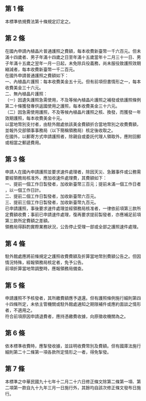 第 1 條
-------
本標準依規費法第十條規定訂定之。

第 2 條
-------
在國內申請內植晶片普通護照之費額，每本收費新臺幣一千六百元。但未  
滿十四歲者、男子年滿十四歲之日至年滿十五歲當年十二月三十一日、男  
子年滿十五歲之翌年一月一日起，未免除兵役義務，尚未服役致護照效期  
縮減者，每本收費新臺幣一千二百元。  
在國外申請普通護照之費額如下：  
一、內植晶片護照：每本收費美金五十元。但有前項但書情形之一，每本  
    收費美金三十六元。  
二、無內植晶片護照：  
（一）因遺失護照急需使用，不及等候內植晶片護照之補發或依護照條例  
      第二十條獲發專供返國使用之護照，每本收費美金三十六元。  
（二）因急需使用護照，不及等候內植晶片護照之核、換發，而獲發一年  
      效期護照，每本收費美金十元。  
以當地幣別支付者，由駐外館處依該美金費額折合當地幣別之收費費額，  
並報外交部領事事務局（以下簡稱領務局）核定後收取之。  
在國外，以郵寄方式申請護照者，除親自或委託代理人領取外，應附回郵  
或相當之郵遞費用。

第 3 條
-------
申請人在國內申請護照並要求速件處理者，除因天災、急難事件或公務需  
要經領務局核准外，應加收速件處理費，其費額如下：  
一、提前一個工作日製發者，加收新臺幣三百元；提前未滿一個工作日者  
    ，以一個工作日計。  
二、提前二個工作日製發者，加收新臺幣六百元。  
三、提前三個工作日製發者，加收新臺幣九百元。  
已申請護照，事後要求速件處理並經領務局核准者，一律依前項第三款所  
定費額收費；事前已申請速件處理，復再要求提前製發者，亦應補足前項  
第三款所定費額之差額。  
領務局得斟酌實際業務狀況，公告停止受理一部或全部之護照速件處理。

第 4 條
-------
駐外館處應將前條規定之護照收費費額及折算當地幣別費額公告之。但因  
情況特殊，經報領務局核定者，免予公告。  
前項折算當地幣調整時，應報領務局備查。

第 5 條
-------
申請護照不予核發者，其所繳費額應予退還。但有護照條例施行細則第四  
十四條所定，未依主管機關或駐外館處通知之期限補件或應約面談之情形  
者，不適用之。  
符合前項原因申請退費者，應持憑繳費收據，向原徵收機關為之。

第 6 條
-------
依本標準收費時，應掣發收據，並註明收費幣別及費額。但有國庫法施行  
細則第二十二條第一項各款所定情形之一者，得免掣發。

第 7 條
-------
本標準之中華民國九十七年十二月二十六日修正條文除第二條第一項、第  
二項第一款自九十九年三月一日施行外，其餘均自該次修正條文發布日施  
行。

